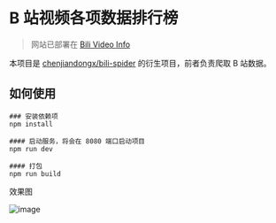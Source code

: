 # B 站视频各项数据排行榜

> 网站已部署在 [Bili Video Info](http://chenjiandongx.com/bili-video-rank)

本项目是 [chenjiandongx/bili-spider](https://github.com/chenjiandongx/bili-spider) 的衍生项目，前者负责爬取 B 站数据。

## 如何使用

```
### 安装依赖项
npm install

#### 启动服务，将会在 8080 端口启动项目
npm run dev

#### 打包
npm run build
```

效果图

![image](https://user-images.githubusercontent.com/19553554/37084650-12a5c548-222e-11e8-9c46-0683940b355c.png)
